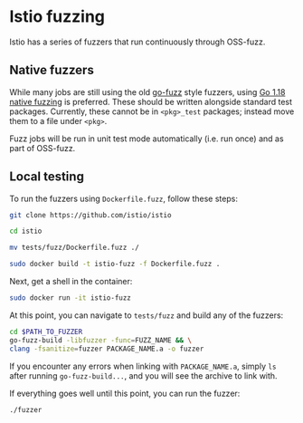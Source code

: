 # Istio fuzzing

Istio has a series of fuzzers that run continuously through OSS-fuzz.

## Native fuzzers

While many jobs are still using the old [go-fuzz](https://github.com/dvyukov/go-fuzz) style fuzzers, using [Go 1.18 native fuzzing](https://go.dev/doc/fuzz/) is preferred.
These should be written alongside standard test packages.
Currently, these cannot be in `<pkg>_test` packages; instead move them to a file under `<pkg>`.

Fuzz jobs will be run in unit test mode automatically (i.e. run once) and as part of OSS-fuzz.

## Local testing

To run the fuzzers using `Dockerfile.fuzz`, follow these steps:

```bash
git clone https://github.com/istio/istio
```

```bash
cd istio
```

```bash
mv tests/fuzz/Dockerfile.fuzz ./
```

```bash
sudo docker build -t istio-fuzz -f Dockerfile.fuzz .
```

Next, get a shell in the container:

```bash
sudo docker run -it istio-fuzz
```

At this point, you can navigate to `tests/fuzz` and build any of the fuzzers:

```bash
cd $PATH_TO_FUZZER
go-fuzz-build -libfuzzer -func=FUZZ_NAME && \
clang -fsanitize=fuzzer PACKAGE_NAME.a -o fuzzer
```

If you encounter any errors when linking with `PACKAGE_NAME.a`, simply `ls` after running `go-fuzz-build...`, and you will see the archive to link with.

If everything goes well until this point, you can run the fuzzer:

```bash
./fuzzer
```
